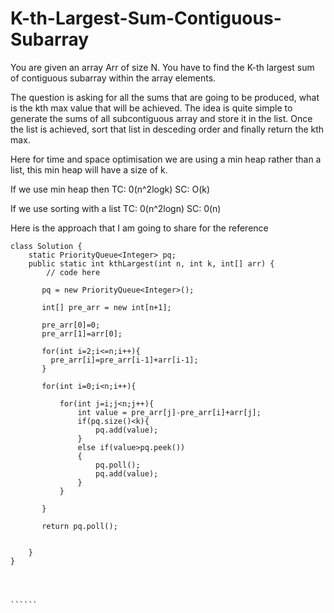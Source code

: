 # K-th-Largest-Sum-Contiguous-Subarray
You are given an array Arr of size N. You have to find the K-th largest sum of contiguous subarray within the array elements.

The question is asking for all the sums that are going to be produced, what is the kth max value that will be achieved.
The idea is quite simple to generate the sums of all subcontiguous array and store it in the list.
Once the list is achieved, sort that list in desceding order and finally return the kth max.

Here for time and space optimisation we are using a min heap rather than a list, this min heap will have a size of k.

If we use min heap then TC: 0(n^2logk)
                        SC: O(k)
                        
If we use sorting with a list TC: 0(n^2logn)
                              SC: 0(n)


Here is the approach that I am going to share for the reference

```````
class Solution {
    static PriorityQueue<Integer> pq;
    public static int kthLargest(int n, int k, int[] arr) {
        // code here
        
       pq = new PriorityQueue<Integer>();
       
       int[] pre_arr = new int[n+1];
       
       pre_arr[0]=0;
       pre_arr[1]=arr[0];
       
       for(int i=2;i<=n;i++){
         pre_arr[i]=pre_arr[i-1]+arr[i-1];
       }
       
       for(int i=0;i<n;i++){
           
           for(int j=i;j<n;j++){
               int value = pre_arr[j]-pre_arr[i]+arr[j];
               if(pq.size()<k){
                   pq.add(value);
               }
               else if(value>pq.peek())
               {
                   pq.poll();
                   pq.add(value);
               }
           }
           
       }
       
       return pq.poll();
       
        
    }
}
        



``````
